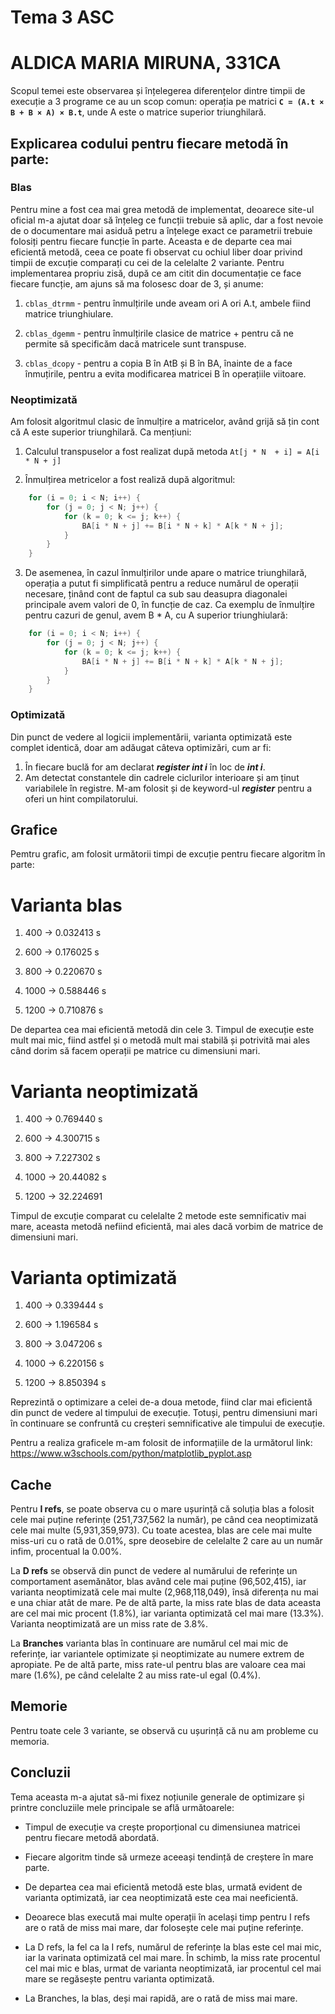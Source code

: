 # Tema 3 ASC
# ALDICA MARIA MIRUNA, 331CA

Scopul temei este observarea și înțelegerea 
diferențelor dintre timpii de execuție a 3
programe ce au un scop comun: operația pe matrici
**```C = (A.t × B + B × A) × B.t```**, unde
A este o matrice superior triunghilară.

## Explicarea codului pentru fiecare metodă în parte:
### Blas
Pentru mine a fost cea mai grea metodă de implementat,
deoarece site-ul oficial m-a ajutat doar să înțeleg 
ce funcții trebuie să aplic, dar a fost nevoie de
o documentare mai asiduă petru a înțelege exact ce
parametrii trebuie folosiți pentru fiecare funcție în
parte.
Aceasta e de departe cea mai eficientă metodă,
ceea ce poate fi observat cu ochiul liber doar
privind timpii de excuție comparați cu cei de la
celelalte 2 variante.
Pentru implementarea propriu zisă, după ce am citit din
documentație ce face fiecare funcție, am ajuns să ma folosesc
doar de 3, și anume:

1. ```cblas_dtrmm``` - pentru înmulțirile unde aveam ori A ori A.t,
ambele fiind matrice triunghiulare.

2. ```cblas_dgemm``` - pentru înmulțirile clasice de matrice +
pentru că ne permite să specificăm dacă matricele sunt transpuse.

3. ```cblas_dcopy``` - pentru a copia B în AtB și B în BA,
înainte de a face înmuțirile, pentru a evita modificarea matricei
B în operațiile viitoare.

### Neoptimizată
Am folosit algoritmul clasic de înmulțire a matricelor,
având grijă să țin cont că A este superior triunghilară.
Ca mențiuni:

1. Calculul transpuselor a fost realizat după metoda
```At[j * N  + i] = A[i * N + j]```

2. Înmulțirea metricelor a fost realiză după algoritmul:
```C
    for (i = 0; i < N; i++) {
		for (j = 0; j < N; j++) {
			for (k = 0; k <= j; k++) {
				BA[i * N + j] += B[i * N + k] * A[k * N + j];
			}
		}
	}
```

3. De asemenea, în cazul înmulțirilor unde apare o matrice triunghilară, operația a putut fi simplificată
pentru a reduce numărul de operații necesare,
ținând cont de faptul ca sub sau deasupra diagonalei
principale avem valori de 0, în funcție de caz.
Ca exemplu de înmulțire pentru cazuri de genul,
avem B * A, cu A superior triunghiulară:
```C
	for (i = 0; i < N; i++) {
		for (j = 0; j < N; j++) {
			for (k = 0; k <= j; k++) {
				BA[i * N + j] += B[i * N + k] * A[k * N + j];
			}
		}
	}
```

### Optimizată
Din punct de vedere al logicii implementării, varianta
optimizată este complet identică, doar am adăugat
câteva optimizări, cum ar fi:

1. În fiecare buclă for am declarat ***register int i***
în loc de ***int i***.
2. Am detectat constantele din cadrele ciclurilor
interioare și am ținut variabilele în registre.
M-am folosit și de keyword-ul ***register*** pentru a
oferi un hint compilatorului.

## Grafice
Pemtru grafic, am folosit următorii timpi de excuție
pentru fiecare algoritm în parte:

# Varianta blas
1. 400 -> 0.032413 s

2. 600 -> 0.176025 s

3. 800 -> 0.220670 s

4. 1000 -> 0.588446 s

5. 1200 -> 0.710876 s

De departea cea mai eficientă metodă din cele 3.
Timpul de execuție este mult mai mic, fiind astfel
și o metodă mult mai stabilă și potrivită mai ales
când dorim să facem operații pe matrice cu
dimensiuni mari.

# Varianta neoptimizată
1. 400 -> 0.769440 s

2. 600 -> 4.300715 s

3. 800 -> 7.227302 s

4. 1000 -> 20.44082 s

5. 1200 -> 32.224691

Timpul de excuție comparat cu celelalte 2 metode
este semnificativ mai mare, aceasta metodă
nefiind eficientă, mai ales dacă vorbim de matrice 
de dimensiuni mari.

# Varianta optimizată
1. 400 -> 0.339444 s

2. 600 -> 1.196584 s

3. 800 -> 3.047206 s

4. 1000 -> 6.220156 s

5. 1200 -> 8.850394 s

Reprezintă o optimizare a celei de-a doua metode,
fiind clar mai eficientă din punct de vedere al
timpului de execuție. Totuși, pentru dimensiuni 
mari în continuare se confruntă cu creșteri 
semnificative ale timpului de execuție.

Pentru a realiza graficele m-am folosit de
informațiile de la următorul link:
https://www.w3schools.com/python/matplotlib_pyplot.asp

## Cache
Pentru **I refs**, se poate observa cu o mare ușurință 
că soluția blas a folosit cele mai puține referințe
(251,737,562 la număr), pe când cea neoptimizată cele 
mai multe (5,931,359,973). Cu toate acestea, blas
are cele mai multe miss-uri cu o rată de 0.01%,
spre deosebire de celelalte 2 care au un număr infim,
procentual la 0.00%.

La **D refs** se observă din punct de vedere al numărului
de referințe un comportament asemănător, blas având 
cele mai puține (96,502,415), iar varianta neoptimizată
cele mai multe (2,968,118,049), însă diferența nu mai e una
chiar atât de mare. Pe de altă parte, la miss rate blas de 
data aceasta are cel mai mic procent (1.8%), iar varianta
optimizată cel mai mare (13.3%). Varianta neoptimizată
are un miss rate de 3.8%.

La **Branches** varianta blas în continuare are numărul cel mai mic 
de referințe, iar variantele optimizate și neoptimizate au
numere extrem de apropiate. Pe de altă parte, miss rate-ul
pentru blas are valoare cea mai mare (1.6%), pe când celelalte
2 au miss rate-ul egal (0.4%).

## Memorie
Pentru toate cele 3 variante, se observă cu ușurință că nu
am probleme cu memoria.

## Concluzii
Tema aceasta m-a ajutat să-mi fixez noțiunile
generale de optimizare și printre concluziile mele
principale se află următoarele:

- Timpul de execuție va crește proporțional cu
dimensiunea matricei pentru fiecare metodă abordată.

- Fiecare algoritm tinde să urmeze aceeași tendință
de creștere în mare parte.

- De departea cea mai eficientă metodă este blas,
urmată evident de varianta optimizată, iar cea 
neoptimizată este cea mai neeficientă.

- Deoarece blas execută mai multe operații în același
timp pentru I refs are o rată de miss mai mare, dar 
folosește cele mai puține referințe.

- La D refs, la fel ca la I refs, numărul de referințe
la blas este cel mai mic, iar la varinata optimizată
cel mai mare. În schimb, la miss rate procentul 
cel mai mic e blas, urmat de varianta neoptimizată,
iar procentul cel mai mare se regăsește pentru varianta
optimizată.

- La Branches, la blas, deși mai rapidă, are o rată de miss
mai mare.